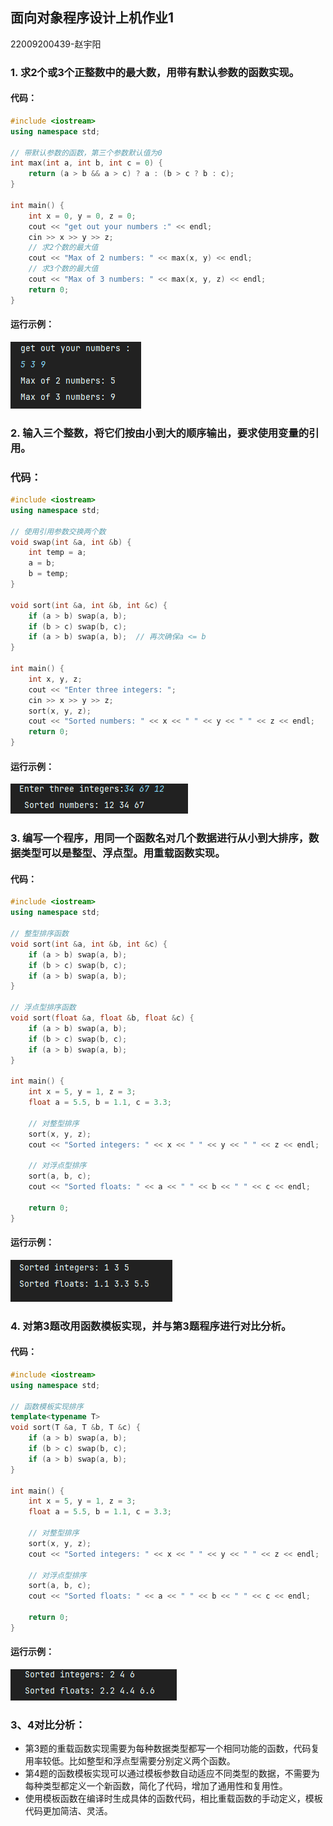 ## 面向对象程序设计上机作业1

22009200439-赵宇阳

### 1. 求2个或3个正整数中的最大数，用带有默认参数的函数实现。
#### 代码：
```c++
#include <iostream>
using namespace std;

// 带默认参数的函数，第三个参数默认值为0
int max(int a, int b, int c = 0) {
    return (a > b && a > c) ? a : (b > c ? b : c);
}

int main() {
    int x = 0, y = 0, z = 0;
    cout << "get out your numbers :" << endl;
    cin >> x >> y >> z;
    // 求2个数的最大值
    cout << "Max of 2 numbers: " << max(x, y) << endl;
    // 求3个数的最大值
    cout << "Max of 3 numbers: " << max(x, y, z) << endl;
    return 0;
}
```

#### 运行示例：
![](./img/1.png)

### 2. 输入三个整数，将它们按由小到大的顺序输出，要求使用变量的引用。
### 代码：
```c++
#include <iostream>
using namespace std;

// 使用引用参数交换两个数
void swap(int &a, int &b) {
    int temp = a;
    a = b;
    b = temp;
}

void sort(int &a, int &b, int &c) {
    if (a > b) swap(a, b);
    if (b > c) swap(b, c);
    if (a > b) swap(a, b);  // 再次确保a <= b
}

int main() {
    int x, y, z;
    cout << "Enter three integers: ";
    cin >> x >> y >> z;
    sort(x, y, z);
    cout << "Sorted numbers: " << x << " " << y << " " << z << endl;
    return 0;
}
```

#### 运行示例：
![](./img/2.png)


### 3. 编写一个程序，用同一个函数名对几个数据进行从小到大排序，数据类型可以是整型、浮点型。用重载函数实现。
#### 代码：
```c++
#include <iostream>
using namespace std;

// 整型排序函数
void sort(int &a, int &b, int &c) {
    if (a > b) swap(a, b);
    if (b > c) swap(b, c);
    if (a > b) swap(a, b);
}

// 浮点型排序函数
void sort(float &a, float &b, float &c) {
    if (a > b) swap(a, b);
    if (b > c) swap(b, c);
    if (a > b) swap(a, b);
}

int main() {
    int x = 5, y = 1, z = 3;
    float a = 5.5, b = 1.1, c = 3.3;

    // 对整型排序
    sort(x, y, z);
    cout << "Sorted integers: " << x << " " << y << " " << z << endl;

    // 对浮点型排序
    sort(a, b, c);
    cout << "Sorted floats: " << a << " " << b << " " << c << endl;

    return 0;
}

```

#### 运行示例：
![](./img/3.png)

### 4. 对第3题改用函数模板实现，并与第3题程序进行对比分析。
#### 代码：
```c++
#include <iostream>
using namespace std;

// 函数模板实现排序
template<typename T>
void sort(T &a, T &b, T &c) {
    if (a > b) swap(a, b);
    if (b > c) swap(b, c);
    if (a > b) swap(a, b);
}

int main() {
    int x = 5, y = 1, z = 3;
    float a = 5.5, b = 1.1, c = 3.3;

    // 对整型排序
    sort(x, y, z);
    cout << "Sorted integers: " << x << " " << y << " " << z << endl;

    // 对浮点型排序
    sort(a, b, c);
    cout << "Sorted floats: " << a << " " << b << " " << c << endl;

    return 0;
}

```

#### 运行示例：
![](./img/4.png)


### 3、4对比分析：

- 第3题的重载函数实现需要为每种数据类型都写一个相同功能的函数，代码复用率较低。比如整型和浮点型需要分别定义两个函数。
- 第4题的函数模板实现可以通过模板参数自动适应不同类型的数据，不需要为每种类型都定义一个新函数，简化了代码，增加了通用性和复用性。
- 使用模板函数在编译时生成具体的函数代码，相比重载函数的手动定义，模板代码更加简洁、灵活。